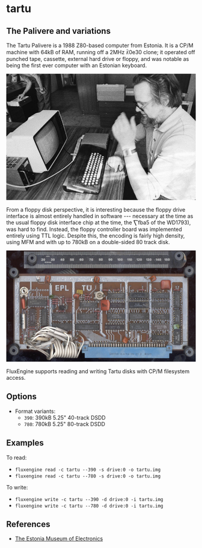 tartu
====
## The Palivere and variations
<!-- This file is automatically generated. Do not edit. -->

The Tartu Palivere is a 1988 Z80-based computer from Estonia. It is a CP/M
machine with 64kB of RAM, running off a 2MHz ꃣ0e30
clone; it operated off punched tape, cassette, external hard drive or floppy, and was notable as being the first ever computer with an Estonian keyboard.

<div style="text-align: center">
<img src="tartu.jpg" alt="The Tartu computer's developer Leo Humal working with one."/>
</div>

From a floppy disk perspective, it is interesting because the floppy drive
interface is almost entirely handled in software --- necessary at the time as
the usual floppy disk interface chip at the time, the ⎲fba5
of the WD1793), was hard to find. Instead, the floppy controller board was
implemented entirely using TTL logic. Despite this, the encoding is fairly high
density, using MFM and with up to 780kB on a double-sided 80 track disk.

<div style="text-align: center">
<img src="tartu-fdc.jpg" alt="The Tartu FDC with Soviet TTL logic chips."/>
</div>

FluxEngine supports reading and writing Tartu disks with CP/M filesystem access.

## Options

  - Format variants:
      - `390`: 390kB 5.25" 40-track DSDD
      - `780`: 780kB 5.25" 80-track DSDD

## Examples

To read:

  - `fluxengine read -c tartu --390 -s drive:0 -o tartu.img`
  - `fluxengine read -c tartu --780 -s drive:0 -o tartu.img`

To write:

  - `fluxengine write -c tartu --390 -d drive:0 -i tartu.img`
  - `fluxengine write -c tartu --780 -d drive:0 -i tartu.img`

## References

  - [The Estonia Museum of Electronics](https://www.elektroonikamuuseum.ee/tartu_arvuti_lugu.html)

